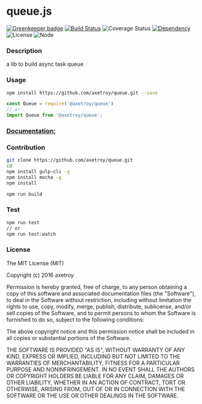# queue.js

[![Greenkeeper badge](https://badges.greenkeeper.io/axetroy/equeue.svg)](https://greenkeeper.io/)
[![Build Status](https://travis-ci.org/axetroy/queue.svg?branch=master)](https://travis-ci.org/axetroy/queue)
![Coverage Status](https://coveralls.io/repos/github/axetroy/queue/badge.svg?branch=master)
[![Dependency](https://david-dm.org/axetroy/queue.svg)](https://david-dm.org/axetroy/queue.svg)
![License](https://img.shields.io/badge/license-mit-green.svg)
![Node](https://img.shields.io/badge/node-%3E=6.0-blue.svg?style=flat-square)
### Description

a lib to build async task queue

### Usage

```bash
npm install https://github.com/axetroy/queue.git --save
```

```javascript
const Queue = require('@axetroy/queue')
// or
import Queue from '@axetroy/queue';
```

### [Documentation](https://axetroy.github.io/equeue);

### Contribution

```bash
git clone https://github.com/axetroy/queue.git
cd 
npm install gulp-cli -g
npm install mocha -g
npm install 

npm run build
```

### Test

```bash
npm run test
// or
npm run test:watch
```

### License

The MIT License (MIT)

Copyright (c) 2016 axetroy

Permission is hereby granted, free of charge, to any person obtaining a copy
of this software and associated documentation files (the "Software"), to deal
in the Software without restriction, including without limitation the rights
to use, copy, modify, merge, publish, distribute, sublicense, and/or sell
copies of the Software, and to permit persons to whom the Software is
furnished to do so, subject to the following conditions:

The above copyright notice and this permission notice shall be included in all
copies or substantial portions of the Software.

THE SOFTWARE IS PROVIDED "AS IS", WITHOUT WARRANTY OF ANY KIND, EXPRESS OR
IMPLIED, INCLUDING BUT NOT LIMITED TO THE WARRANTIES OF MERCHANTABILITY,
FITNESS FOR A PARTICULAR PURPOSE AND NONINFRINGEMENT. IN NO EVENT SHALL THE
AUTHORS OR COPYRIGHT HOLDERS BE LIABLE FOR ANY CLAIM, DAMAGES OR OTHER
LIABILITY, WHETHER IN AN ACTION OF CONTRACT, TORT OR OTHERWISE, ARISING FROM,
OUT OF OR IN CONNECTION WITH THE SOFTWARE OR THE USE OR OTHER DEALINGS IN THE
SOFTWARE.
